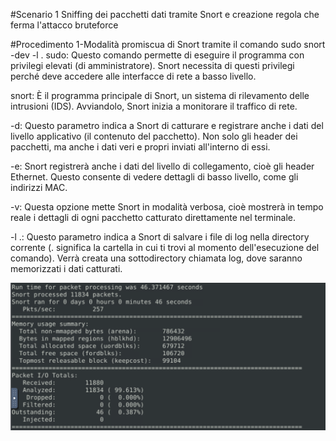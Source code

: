#Scenario 1
Sniffing dei pacchetti dati tramite Snort e creazione regola che ferma l'attacco bruteforce

#Procedimento
1-Modalità promiscua di Snort tramite il comando sudo snort -dev -l .
sudo: Questo comando permette di eseguire il programma con privilegi elevati (di amministratore). Snort necessita di questi privilegi perché deve accedere alle interfacce di rete a basso livello.

snort: È il programma principale di Snort, un sistema di rilevamento delle intrusioni (IDS). Avviandolo, Snort inizia a monitorare il traffico di rete.

-d: Questo parametro indica a Snort di catturare e registrare anche i dati del livello applicativo (il contenuto del pacchetto). Non solo gli header dei pacchetti, ma anche i dati veri e propri inviati all'interno di essi.

-e: Snort registrerà anche i dati del livello di collegamento, cioè gli header Ethernet. Questo consente di vedere dettagli di basso livello, come gli indirizzi MAC.

-v: Questa opzione mette Snort in modalità verbosa, cioè mostrerà in tempo reale i dettagli di ogni pacchetto catturato direttamente nel terminale.

-l .: Questo parametro indica a Snort di salvare i file di log nella directory corrente (. significa la cartella in cui ti trovi al momento dell'esecuzione del comando). Verrà creata una sottodirectory chiamata log, dove saranno memorizzati i dati catturati.

![Alt Text](https://github.com/paoloaglieco/SOC/blob/main/Snort/Scenario_1/sniffing_mode.png)
